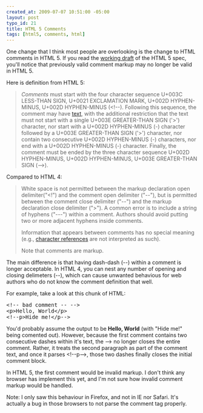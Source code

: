 ```yaml
--- 
created_at: 2009-07-07 10:51:00 -05:00
layout: post
typo_id: 21
title: HTML 5 Comments
tags: [html5, comments, html]
---
```

<p>One change that I think most people are overlooking is the change to HTML comments in HTML 5. If you read the <a href="http://dev.w3.org/html5/spec/#comments">working draft</a> of the HTML 5 spec, you'll notice that previously valid comment markup may no longer be valid in HTML 5.</p>
<p>Here is definition from HTML 5:</p>
<blockquote>
<p><dfn title="syntax-comments" id="syntax-comments">Comments</dfn> must start with the four character sequence U+003C LESS-THAN SIGN, U+0021 EXCLAMATION MARK, U+002D HYPHEN-MINUS, U+002D HYPHEN-MINUS (&lt;!--). Following this sequence, the comment may   have <a title="syntax-text" href="http://dev.w3.org/html5/spec/#syntax-text">text</a>, with the additional restriction that the text must not start with a single U+003E GREATER-THAN SIGN ('>') character, nor start with a U+002D HYPHEN-MINUS (-) character followed by a   U+003E GREATER-THAN SIGN ('>') character, nor contain two   consecutive U+002D HYPHEN-MINUS (-)   characters, nor end with a U+002D HYPHEN-MINUS (-) character. Finally, the comment must be ended by the three character sequence U+002D HYPHEN-MINUS, U+002D HYPHEN-MINUS, U+003E GREATER-THAN SIGN (--&gt;).</p>
</blockquote>
<p>Compared to HTML 4:</p>
<blockquote>
<p>White space is not permitted between the markup declaration open delimiter("&lt;!") and the comment open delimiter ("--"), but is permitted between the comment close delimiter ("--") and the markup declaration close delimiter ("&gt;"). A common error is to include a string of hyphens ("---") within a comment. Authors should avoid putting two or more adjacent hyphens inside comments.</p>
<p>Information that appears between comments has no special meaning (e.g., <a href="http://www.w3.org/TR/html4/intro/sgmltut.html#character-entities">character references</a> are not interpreted as such).</p>
<p>Note that comments are markup.</p>
</blockquote>
<p>The main difference is that having dash-dash (--) within a comment is longer acceptable. In HTML 4, you can nest any number of opening and closing delimeters (--), which can cause unwanted behavious for web authors who do not know the comment definition that well.</p>
<p>For example, take a look at this chunk of HTML:</p>
<pre>
&lt;!-- bad comment -- --&gt;
&lt;p&gt;Hello, World&lt;/p&gt;
&lt;!--p&gt;Hide me!&lt;/p--&gt;
</pre>
<p>You'd probably assume the output to be <strong>Hello, World</strong> (with "Hide me!" being comented out). However, because the first comment contains two consecutive dashes within it's text, the --> no longer closes the entire comment. Rather, it treats the second paragraph as part of the comment text, and once it parses &lt;!--p--&gt;, those two dashes finally closes the initial comment block.</p>
<p>In HTML 5, the first comment would be invalid markup. I don't think any browser has implement this yet, and I'm not sure how invalid comment markup would be handled.</p>
<p>Note: I only saw this behaviour in Firefox, and not in IE nor Safari. It's actually a bug in those browsers to not parse the comment tag properly.</p>
<p>&nbsp;</p>
